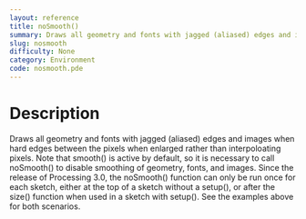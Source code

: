 ```yaml
---
layout: reference
title: noSmooth()
summary: Draws all geometry and fonts with jagged (aliased) edges and images when hard edges between the pixels when enlarged rather than interpoloating pixels
slug: nosmooth
difficulty: None
category: Environment
code: nosmooth.pde
---
```


# Description

Draws all geometry and fonts with jagged (aliased) edges and images when hard edges between the pixels when enlarged rather than interpoloating pixels.  Note that smooth() is active by default, so it is necessary to call noSmooth() to disable smoothing of geometry, fonts, and images. Since the release of Processing 3.0, the noSmooth() function can only be run once for each sketch, either at the top of a sketch without a setup(), or after the size() function when used in a sketch with setup(). See the examples above for both scenarios.
